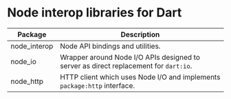 # Node interop libraries for Dart

| Package      | Description                                                                          |
|--------------|--------------------------------------------------------------------------------------|
| node_interop | Node API bindings and utilities.                                                     |
| node_io      | Wrapper around Node I/O APIs designed to server as direct replacement for `dart:io`. |
| node_http    | HTTP client which uses Node I/O and implements `package:http` interface.             |